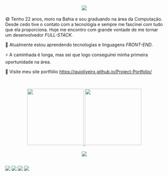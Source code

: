  <h1 align="center">
    <img src="https://readme-typing-svg.herokuapp.com/?font=Righteous&size=35&center=true&vCenter=true&width=500&height=70&duration=3000&lines=Olá!+👋;+Sou+Guilherme+Oliveira!;" />
</h1>

😄 Tenho 22 anos, moro na Bahia e sou graduando na área da Computação. Desde cedo tive o contato com a tecnológia e sempre me fascinei com tudo que ela proporciona. Hoje me encontro com grande vontade de me tornar um desenvolvedor *FULL-STACK.*

🌱 Atualmente estou aprendendo tecnologias e linguagens *FRONT-END*.

⚡ A caminhada é longa, mas sei que logo conseguirei minha primeira oportunidade na área.

📄 Visite meu site portfólio https://guioliveirx.github.io/Project-Portfolio/

##

<div align="center">
  <br>
  <a href="https://github.com/guioliveirx" target="_blank"/>
  <img height="180em" src="https://github-readme-stats.vercel.app/api?username=guioliveirx&show_icons=true&theme=radical"/>
  <img height="180em" src="https://github-readme-stats.vercel.app/api/top-langs/?username=guioliveirx&layout=compact&lang_counts=16&theme=radical"/>
</div>


<div align="center" >
  <br>
  <img src="https://skillicons.dev/icons?i=html,css,javascript,java,vscode,figma,github,git" />
</div>
    
  ##

<div> 
  <a href="https://www.linkedin.com/in/guioliveira2002/" target="_blank"><img src="https://img.shields.io/badge/-LinkedIn-%230077B5?style=for-the-badge&logo=linkedin&logoColor=white" target="_blank"></a> 
  <a href="https://instagram.com/guioliveirxa" target="_blank"><img src="https://img.shields.io/badge/-Instagram-%23E4405F?style=for-the-badge&logo=instagram&logoColor=white" target="_blank"></a>
  <a href="https://discord.gg/RAmk9A4e" target="_blank"><img src="https://img.shields.io/badge/Discord-7289DA?style=for-the-badge&logo=discord&logoColor=white" target="_blank"></a> 
  <a href = "mailto:guilherme.o.batista8@gmail.com"><img src="https://img.shields.io/badge/-Gmail-%23333?style=for-the-badge&logo=gmail&logoColor=white" target="_blank"></a>
</div>

